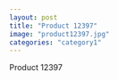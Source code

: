 ```yaml
---
layout: post
title: "Product 12397"
image: "product12397.jpg"
categories: "category1"
---
```

Product 12397
